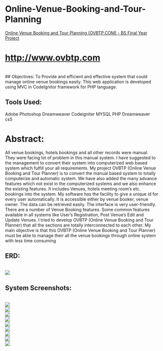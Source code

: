 # Online-Venue-Booking-and-Tour-Planning

<a href = 'http://www.ovbtp.com/'> Online Venue Booking and Tour Planning (OVBTP.COM) - BS Final Year Project </a>
# <a href = 'http://www.ovbtp.com/'> http://www.ovbtp.com </a>
<br>
## Objectives:	
  To Provide and efficient and effective system that could manage online venue bookings easily. This web application is developed using MVC in CodeIgnitor framework for PHP language.

## Tools Used:
  Adobe Photoshop
  Dreamweaver
  Codeigniter
  MYSQL
  PHP 
  Dreamweaver cs5


# Abstract:

All venue bookings, hotels bookings and all other records were manual. They were facing lot of problem in this manual system. I have suggested to the management to convert their system into computerized web based system which fulfill your all requirements.
My project OVBTP (Online Venue Booking and Tour Planner) is to convert the manual based system to totally computerize and automatic system. We have also added the many advance features which not exist in the computerized systems and we also enhance the existing features. It includes Venues, hotels meeting room’s etc. bookings into the system. My software has the facility to give a unique id for every user automatically. It is accessible either by venue booker, venue owner. The data can be retrieved easily.  The interface is very user-friendly. There are a number of Venue Booking features. Some common features available in all systems like User’s Registration, Post Venue’s Edit and Update Venues. I tried to develop OVBTP (Online Venue Booking and Tour Planner) that all the sections are totally interconnected to each other. My main objective is that this OVBTP (Online Venue Booking and Tour Planner) must be able to manage their all the venue bookings through online system with less time consuming


## ERD:
<br>
<img src='https://github.com/rashidrao-pk/Online-Venue-Booking-and-Tour-Planning/assets/25412736/94362b24-8401-4784-ad41-9503776d8497'>

<br>

## System Screenshots:

<br>
<img src='https://github.com/rashidrao-pk/Online-Venue-Booking-and-Tour-Planning/assets/25412736/34f2c8c0-a3b7-475d-b874-bb6db6979805'>
<br>
<img src='https://github.com/rashidrao-pk/Online-Venue-Booking-and-Tour-Planning/assets/25412736/7eb7644b-4678-4a05-b2ec-7bf1da11313b'>
<br>
<img src='https://github.com/rashidrao-pk/Online-Venue-Booking-and-Tour-Planning/assets/25412736/756b67e8-14b9-4ad9-bbdd-d3a3c0a501c5'>
<br>
<img src='https://github.com/rashidrao-pk/Online-Venue-Booking-and-Tour-Planning/assets/25412736/1404ae47-382e-421b-856f-a6840f097eed'>
<br>
<img src='https://github.com/rashidrao-pk/Online-Venue-Booking-and-Tour-Planning/assets/25412736/d4650054-035f-4b59-8467-e6e123dfd75c'>
<br>
<img src='https://github.com/rashidrao-pk/Online-Venue-Booking-and-Tour-Planning/assets/25412736/221c34ca-147f-4fe2-93ad-55aae595bb67'>
<br>
<img src='https://github.com/rashidrao-pk/Online-Venue-Booking-and-Tour-Planning/assets/25412736/b25c49a6-8036-4698-980e-f299a97be0b7'>
<br>
<img src='https://github.com/rashidrao-pk/Online-Venue-Booking-and-Tour-Planning/assets/25412736/744428ab-6ca1-40ac-bdeb-13a261408f71'>
<br>
<img src='https://github.com/rashidrao-pk/Online-Venue-Booking-and-Tour-Planning/assets/25412736/89302af8-4734-4a51-8549-7ebff62f8b20'>

